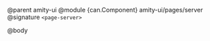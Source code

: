 @parent amity-ui
@module {can.Component} amity-ui/pages/server <page-server>
@signature `<page-server>`

@body

## <page-server>

